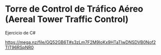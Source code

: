 # Torre de Control de Tráfico Aéreo (Aereal Tower Traffic Control)
Ejercicio de C#

https://mega.nz/file/GQ52GB6T#s3zLm7F2M9IoKx9HTaTlwDNSDVB0Nof2TlT96RSpNR0
